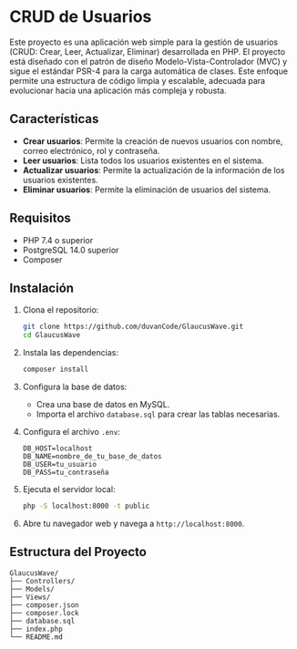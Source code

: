 # CRUD de Usuarios

Este proyecto es una aplicación web simple para la gestión de usuarios (CRUD: Crear, Leer, Actualizar, Eliminar) desarrollada en PHP. El proyecto está diseñado con el patrón de diseño Modelo-Vista-Controlador (MVC) y sigue el estándar PSR-4 para la carga automática de clases. Este enfoque permite una estructura de código limpia y escalable, adecuada para evolucionar hacia una aplicación más compleja y robusta.

## Características

- **Crear usuarios**: Permite la creación de nuevos usuarios con nombre, correo electrónico, rol y contraseña.
- **Leer usuarios**: Lista todos los usuarios existentes en el sistema.
- **Actualizar usuarios**: Permite la actualización de la información de los usuarios existentes.
- **Eliminar usuarios**: Permite la eliminación de usuarios del sistema.

## Requisitos

- PHP 7.4 o superior
- PostgreSQL 14.0 superior
- Composer

## Instalación

1. Clona el repositorio:
    ```bash
    git clone https://github.com/duvanCode/GlaucusWave.git
    cd GlaucusWave
    ```

2. Instala las dependencias:
    ```bash
    composer install
    ```

3. Configura la base de datos:
    - Crea una base de datos en MySQL.
    - Importa el archivo `database.sql` para crear las tablas necesarias.
    
4. Configura el archivo `.env`:
    ```plaintext
    DB_HOST=localhost
    DB_NAME=nombre_de_tu_base_de_datos
    DB_USER=tu_usuario
    DB_PASS=tu_contraseña
    ```
5. Ejecuta el servidor local:
    ```bash
    php -S localhost:8000 -t public
    ```

6. Abre tu navegador web y navega a `http://localhost:8000`.

## Estructura del Proyecto

```plaintext
GlaucusWave/
├── Controllers/
├── Models/
├── Views/
├── composer.json
├── composer.lock
├── database.sql
├── index.php
└── README.md
